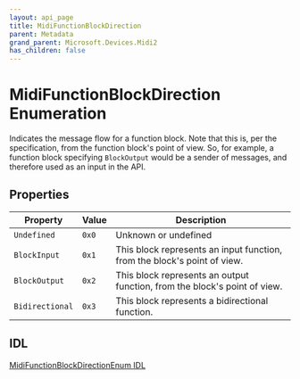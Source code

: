```yaml
---
layout: api_page
title: MidiFunctionBlockDirection
parent: Metadata
grand_parent: Microsoft.Devices.Midi2
has_children: false
---
```


# MidiFunctionBlockDirection Enumeration

Indicates the message flow for a function block. Note that this is, per the specification, from the function block's point of view. So, for example, a function block specifying `BlockOutput` would be a sender of messages, and therefore used as an input in the API.

## Properties

| Property | Value | Description |
| -------- | ------- | ------ |
| `Undefined` | `0x0` | Unknown or undefined |
| `BlockInput` | `0x1` | This block represents an input function, from the block's point of view. |
| `BlockOutput` | `0x2` | This block represents an output function, from the block's point of view. |
| `Bidirectional` | `0x3` | This block represents a bidirectional function. |

## IDL

[MidiFunctionBlockDirectionEnum IDL](https://github.com/microsoft/MIDI/blob/main/src/api/Client/Midi2Client/MidiFunctionBlockDirectionEnum.idl)
